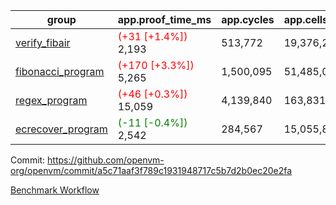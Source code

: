 | group | app.proof_time_ms | app.cycles | app.cells_used | leaf.proof_time_ms | leaf.cycles | leaf.cells_used |
| -- | -- | -- | -- | -- | -- | -- |
| [verify_fibair](https://github.com/openvm-org/openvm/blob/benchmark-results/benchmarks-pr/1294/verify_fibair-a5c71aaf3f789c1931948717c5b7d2b0ec20e2fa.md) |<span style='color: red'>(+31 [+1.4%])</span> 2,193 |  513,772 |  19,376,241 |- | - | - |
| [fibonacci_program](https://github.com/openvm-org/openvm/blob/benchmark-results/benchmarks-pr/1294/fibonacci-a5c71aaf3f789c1931948717c5b7d2b0ec20e2fa.md) |<span style='color: red'>(+170 [+3.3%])</span> 5,265 |  1,500,095 |  51,485,080 |- | - | - |
| [regex_program](https://github.com/openvm-org/openvm/blob/benchmark-results/benchmarks-pr/1294/regex-a5c71aaf3f789c1931948717c5b7d2b0ec20e2fa.md) |<span style='color: red'>(+46 [+0.3%])</span> 15,059 |  4,139,840 |  163,831,459 |- | - | - |
| [ecrecover_program](https://github.com/openvm-org/openvm/blob/benchmark-results/benchmarks-pr/1294/ecrecover-a5c71aaf3f789c1931948717c5b7d2b0ec20e2fa.md) |<span style='color: green'>(-11 [-0.4%])</span> 2,542 |  284,567 |  15,055,843 |- | - | - |


Commit: https://github.com/openvm-org/openvm/commit/a5c71aaf3f789c1931948717c5b7d2b0ec20e2fa

[Benchmark Workflow](https://github.com/openvm-org/openvm/actions/runs/12977285375)
